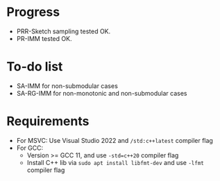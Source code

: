 # Progress

* PRR-Sketch sampling tested OK.
* PR-IMM tested OK.

# To-do list

* SA-IMM for non-submodular cases
* SA-RG-IMM for non-monotonic and non-submodular cases

# Requirements

* For MSVC: Use Visual Studio 2022 and `/std:c++latest` compiler flag
* For GCC: 
  * Version >= GCC 11, and use `-std=c++20` compiler flag
  * Install C++ lib via `sudo apt install libfmt-dev` and use `-lfmt` compiler flag 